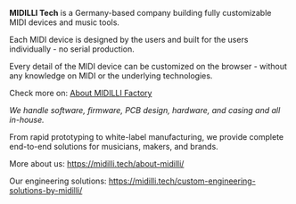 **MIDILLI Tech** is a Germany-based company building fully customizable MIDI devices and music tools.

Each MIDI device is designed by the users and built for the users individually - no serial production.

Every detail of the MIDI device can be customized on the browser - without any knowledge on MIDI or the underlying technologies.

Check more on: [About MIDILLI Factory](https://midilli.tech/about-midilli/about-midilli-factory/)

_We handle software, firmware, PCB design, hardware, and casing and all in-house._

From rapid prototyping to white-label manufacturing, we provide complete end-to-end solutions for musicians, makers, and brands.

More about us: https://midilli.tech/about-midilli/

Our engineering solutions: https://midilli.tech/custom-engineering-solutions-by-midilli/
